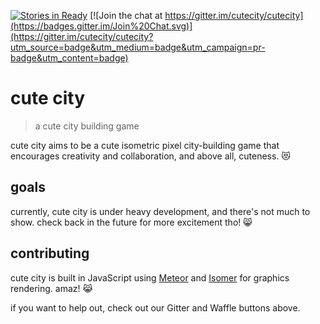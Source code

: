[![Stories in Ready](https://badge.waffle.io/cutecity/cutecity.png?label=ready&title=Ready)](https://waffle.io/cutecity/cutecity)
[![Join the chat at https://gitter.im/cutecity/cutecity](https://badges.gitter.im/Join%20Chat.svg)](https://gitter.im/cutecity/cutecity?utm_source=badge&utm_medium=badge&utm_campaign=pr-badge&utm_content=badge)

# cute city

> a cute city building game

cute city aims to be a cute isometric pixel city-building game that encourages creativity and collaboration, and above all, cuteness. :heart_eyes_cat:

## goals

currently, cute city is under heavy development, and there's not much to show. check back in the future for more excitement tho! :smile_cat:

## contributing

cute city is built in JavaScript using [Meteor](https://www.meteor.com/) and [Isomer](http://jdan.github.io/isomer/) for graphics rendering. amaz! :joy_cat:

if you want to help out, check out our Gitter and Waffle buttons above.
